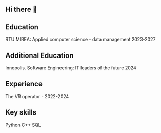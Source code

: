## Hi there 👋
## Education
RTU MIREA: Applied computer science - data management 
2023-2027

## Additional Education
Innopolis. Software Engineering: IT leaders of the future
2024

## Experience
The VR operator - 2022-2024

## Key skills
Python
C++
SQL
<!--
**Skillet323/Skillet323** is a ✨ _special_ ✨ repository because its `README.md` (this file) appears on your GitHub profile.

Here are some ideas to get you started:

- 🔭 I’m currently working on ...
- 🌱 I’m currently learning ...
- 👯 I’m looking to collaborate on ...
- 🤔 I’m looking for help with ...
- 💬 Ask me about ...
- 📫 How to reach me: ...
- 😄 Pronouns: ...
- ⚡ Fun fact: ...
-->
